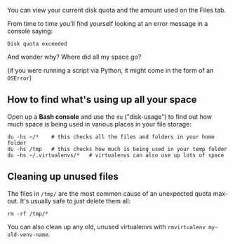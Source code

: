
<!--
.. title: Disk Quota Exceeded
.. slug: DiskQuotaExceeded
.. date: 2017-07-01 10:35:28 UTC+01:00
.. tags:
.. category:
.. link:
.. description:
.. type: text
-->


You can view your current disk quota and the amount used on the Files tab.

From time to time you'll find yourself looking at an error message in a console saying:

    Disk quota exceeded

And wonder why?  Where did all my space go?

(if you were running a script via Python, it might come in the form of an `OSError`)


## How to find what's using up all your space

Open up a **Bash console** and use the `du` ("disk-usage") to find out how much space
is being used in various places in your file storage:

    du -hs ~/*    # this checks all the files and folders in your home folder
    du -hs /tmp   # this checks how much is being used in your temp folder
    du -hs ~/.virtualenvs/*   # virtualenvs can also use up lots of space


## Cleaning up unused files

The files in `/tmp/` are the most common cause of an unexpected quota max-out.
It's usually safe to just delete them all:

    rm -rf /tmp/*

You can also clean up any old, unused virtualenvs with `rmvirtualenv my-old-venv-name`.

